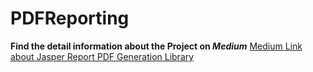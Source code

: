 # PDFReporting

<b>Find the detail information about the Project on <em>Medium</em></b>
<a href="https://medium.com/@_rajendrayadav/pdf-generation-using-jasper-report-and-java-81140d2bc80b">Medium Link about Jasper Report PDF Generation Library</a>
